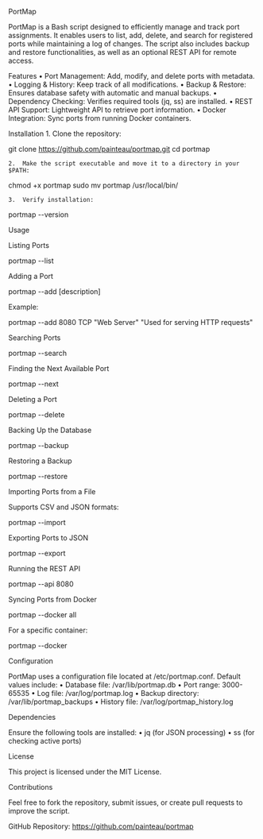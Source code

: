 PortMap

PortMap is a Bash script designed to efficiently manage and track port assignments. It enables users to list, add, delete, and search for registered ports while maintaining a log of changes. The script also includes backup and restore functionalities, as well as an optional REST API for remote access.

Features
	•	Port Management: Add, modify, and delete ports with metadata.
	•	Logging & History: Keep track of all modifications.
	•	Backup & Restore: Ensures database safety with automatic and manual backups.
	•	Dependency Checking: Verifies required tools (jq, ss) are installed.
	•	REST API Support: Lightweight API to retrieve port information.
	•	Docker Integration: Sync ports from running Docker containers.

Installation
	1.	Clone the repository:

git clone https://github.com/painteau/portmap.git
cd portmap


	2.	Make the script executable and move it to a directory in your $PATH:

chmod +x portmap
sudo mv portmap /usr/local/bin/


	3.	Verify installation:

portmap --version



Usage

Listing Ports

portmap --list

Adding a Port

portmap --add <port> <protocol> <name> [description]

Example:

portmap --add 8080 TCP "Web Server" "Used for serving HTTP requests"

Searching Ports

portmap --search <keyword>

Finding the Next Available Port

portmap --next

Deleting a Port

portmap --delete <port>

Backing Up the Database

portmap --backup

Restoring a Backup

portmap --restore <backup-file>

Importing Ports from a File

Supports CSV and JSON formats:

portmap --import <file>

Exporting Ports to JSON

portmap --export <file>

Running the REST API

portmap --api 8080

Syncing Ports from Docker

portmap --docker all

For a specific container:

portmap --docker <container-name>

Configuration

PortMap uses a configuration file located at /etc/portmap.conf. Default values include:
	•	Database file: /var/lib/portmap.db
	•	Port range: 3000-65535
	•	Log file: /var/log/portmap.log
	•	Backup directory: /var/lib/portmap_backups
	•	History file: /var/log/portmap_history.log

Dependencies

Ensure the following tools are installed:
	•	jq (for JSON processing)
	•	ss (for checking active ports)

License

This project is licensed under the MIT License.

Contributions

Feel free to fork the repository, submit issues, or create pull requests to improve the script.

GitHub Repository: https://github.com/painteau/portmap